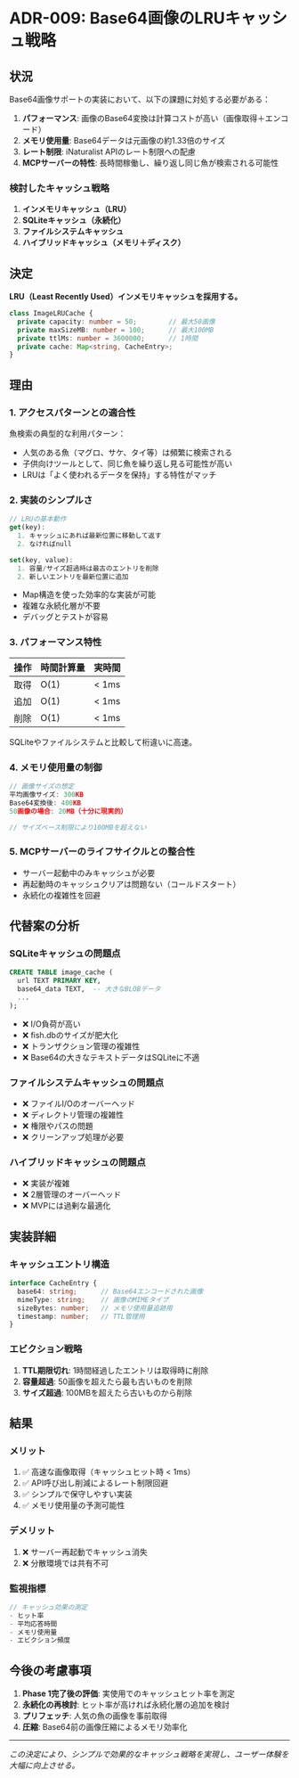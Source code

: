 # ADR-009: Base64画像のLRUキャッシュ戦略

## 状況

Base64画像サポートの実装において、以下の課題に対処する必要がある：

1. **パフォーマンス**: 画像のBase64変換は計算コストが高い（画像取得＋エンコード）
2. **メモリ使用量**: Base64データは元画像の約1.33倍のサイズ
3. **レート制限**: iNaturalist APIのレート制限への配慮
4. **MCPサーバーの特性**: 長時間稼働し、繰り返し同じ魚が検索される可能性

### 検討したキャッシュ戦略

1. **インメモリキャッシュ（LRU）**
2. **SQLiteキャッシュ（永続化）**
3. **ファイルシステムキャッシュ**
4. **ハイブリッドキャッシュ（メモリ＋ディスク）**

## 決定

**LRU（Least Recently Used）インメモリキャッシュを採用する。**

```typescript
class ImageLRUCache {
  private capacity: number = 50;        // 最大50画像
  private maxSizeMB: number = 100;      // 最大100MB
  private ttlMs: number = 3600000;      // 1時間
  private cache: Map<string, CacheEntry>;
}
```

## 理由

### 1. アクセスパターンとの適合性

魚検索の典型的な利用パターン：
- 人気のある魚（マグロ、サケ、タイ等）は頻繁に検索される
- 子供向けツールとして、同じ魚を繰り返し見る可能性が高い
- LRUは「よく使われるデータを保持」する特性がマッチ

### 2. 実装のシンプルさ

```typescript
// LRUの基本動作
get(key): 
  1. キャッシュにあれば最新位置に移動して返す
  2. なければnull

set(key, value):
  1. 容量/サイズ超過時は最古のエントリを削除
  2. 新しいエントリを最新位置に追加
```

- Map構造を使った効率的な実装が可能
- 複雑な永続化層が不要
- デバッグとテストが容易

### 3. パフォーマンス特性

| 操作 | 時間計算量 | 実時間 |
|------|------------|--------|
| 取得 | O(1) | < 1ms |
| 追加 | O(1) | < 1ms |
| 削除 | O(1) | < 1ms |

SQLiteやファイルシステムと比較して桁違いに高速。

### 4. メモリ使用量の制御

```typescript
// 画像サイズの想定
平均画像サイズ: 300KB
Base64変換後: 400KB
50画像の場合: 20MB（十分に現実的）

// サイズベース制限により100MBを超えない
```

### 5. MCPサーバーのライフサイクルとの整合性

- サーバー起動中のみキャッシュが必要
- 再起動時のキャッシュクリアは問題ない（コールドスタート）
- 永続化の複雑性を回避

## 代替案の分析

### SQLiteキャッシュの問題点

```sql
CREATE TABLE image_cache (
  url TEXT PRIMARY KEY,
  base64_data TEXT,  -- 大きなBLOBデータ
  ...
);
```

- ❌ I/O負荷が高い
- ❌ fish.dbのサイズが肥大化
- ❌ トランザクション管理の複雑性
- ❌ Base64の大きなテキストデータはSQLiteに不適

### ファイルシステムキャッシュの問題点

- ❌ ファイルI/Oのオーバーヘッド
- ❌ ディレクトリ管理の複雑性
- ❌ 権限やパスの問題
- ❌ クリーンアップ処理が必要

### ハイブリッドキャッシュの問題点

- ❌ 実装が複雑
- ❌ 2層管理のオーバーヘッド
- ❌ MVPには過剰な最適化

## 実装詳細

### キャッシュエントリ構造

```typescript
interface CacheEntry {
  base64: string;      // Base64エンコードされた画像
  mimeType: string;    // 画像のMIMEタイプ
  sizeBytes: number;   // メモリ使用量追跡用
  timestamp: number;   // TTL管理用
}
```

### エビクション戦略

1. **TTL期限切れ**: 1時間経過したエントリは取得時に削除
2. **容量超過**: 50画像を超えたら最も古いものを削除
3. **サイズ超過**: 100MBを超えたら古いものから削除

## 結果

### メリット

1. ✅ 高速な画像取得（キャッシュヒット時 < 1ms）
2. ✅ API呼び出し削減によるレート制限回避
3. ✅ シンプルで保守しやすい実装
4. ✅ メモリ使用量の予測可能性

### デメリット

1. ❌ サーバー再起動でキャッシュ消失
2. ❌ 分散環境では共有不可

### 監視指標

```typescript
// キャッシュ効果の測定
- ヒット率
- 平均応答時間
- メモリ使用量
- エビクション頻度
```

## 今後の考慮事項

1. **Phase 1完了後の評価**: 実使用でのキャッシュヒット率を測定
2. **永続化の再検討**: ヒット率が高ければ永続化層の追加を検討
3. **プリフェッチ**: 人気の魚の画像を事前取得
4. **圧縮**: Base64前の画像圧縮によるメモリ効率化

---

*この決定により、シンプルで効果的なキャッシュ戦略を実現し、ユーザー体験を大幅に向上させる。*